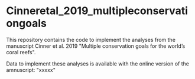 # Cinneretal_2019_multipleconservationgoals
This repository contains the code to implement the analyses from the manuscript  Cinner et al. 2019 "Multiple conservation goals for the world’s coral reefs".

Data to implement these analyses is available with the online version of the amnuscript: "xxxxx"
